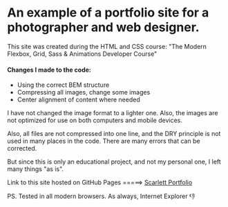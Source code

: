 # An example of a portfolio site for a photographer and web designer.

This site was created during the HTML and CSS course: "The Modern Flexbox, Grid, Sass & Animations Developer Course"

#### Changes I made to the code:

- Using the correct BEM structure
- Compressing all images, change some images
- Center alignment of content where needed

I have not changed the image format to a lighter one. Also, the images are not optimized for use on both computers and mobile devices.

Also, all files are not compressed into one line, and the DRY principle is not used in many places in the code. There are many errors that can be corrected.

But since this is only an educational project, and not my personal one, I left many things "as is".

Link to this site hosted on GitHub Pages =====>
[Scarlett Portfolio](https://semandr.github.io/portfolio_scarlett/index.html)

PS. Tested in all modern browsers. As always, Internet Explorer :-1:
